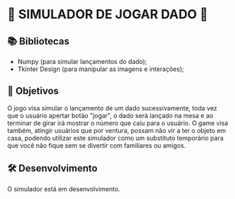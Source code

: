 # 🎲 SIMULADOR DE JOGAR DADO 🎲

## 📚 Bibliotecas
 - Numpy (para simular lançamentos do dado);
 - Tkinter Design (para manipular as imagens e interações);

## 🎯 Objetivos
O jogo visa simular o lançamento de um dado sucessivamente, toda vez que o usuário apertar
botão "jogar", o dado será lançado na mesa e ao terminar de girar irá mostrar o número que
caiu para o usuário. O game visa também, atingir usuários que por ventura, possam não vir
a ter o objeto em casa, podendo utilizar este simulador como um substituto temporário para
que você não fique sem se divertir com familiares ou amigos.

## 🛠️ Desenvolvimento

O simulador está em desenvolvimento.